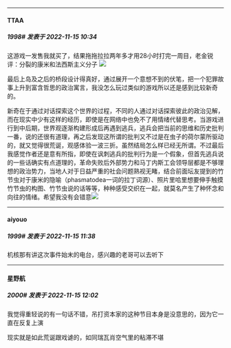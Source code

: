

*****

####  TTAA  
##### 1998#       发表于 2022-11-15 10:34

这游戏一发售我就买了，结果拖拖拉拉两年多才用28小时打完一周目，老金锐评：分裂的康米和法西斯主义分子
<img src="https://static.saraba1st.com/image/smiley/face2017/001.png" referrerpolicy="no-referrer">

最后上岛及之后的桥段设计得真好，通过展开一个意想不到的伏笔，把一个犯罪故事上升到富含哲思的政治寓言，我没怎么玩过类似的游戏所以还是感到比较新奇的。

新奇在于通过对话探索这个世界的过程，不同的人通过对话探索彼此的政治见解，而在现实中少有这样的经历，即使是在网络中也免不了用情绪代替思考。当游戏进行到中后期，世界观逐渐构建形成后再遇到逃兵，逃兵会把当前的思维和历史批判一番，说的还很有道理，再之后发现这所谓的批判又不过是在虫子的荷尔蒙所驱动的，就又觉得很荒诞，观感体验一波三折。虽然结局怎么样已经无所谓。不过最后我感觉作者还是意有所指，即使在讽刺逃兵的批判行为是一个假象，但首先逃兵说的一些话确实有点道理的，革命失败后外部势力和马丁内斯工会领导层都是不够理想的政治势力，当地人对于日益严重的社会问题熟视无睹，结合前面坛友提到的竹节虫对于康米的隐喻（phasmatodea一词的拉丁词源）、照片里哈里想要伸手触摸竹节虫的构图、竹节虫说的话等等，种种感受交织在一起，就莫名产生了种怀念和向往的情绪。希望我没有会错意<img src="https://static.saraba1st.com/image/smiley/face2017/037.png" referrerpolicy="no-referrer">



*****

####  aiyouo  
##### 1999#       发表于 2022-11-15 11:38

机核那有讲这次事件始末的电台，感兴趣的老哥可以去听下



*****

####  星野航  
##### 2000#       发表于 2022-11-15 12:02

我觉得重轻说的有一句话不错，吊打资本家的这种节目本身是没意思的，因为它一直在反复上演

现实就是如此荒诞跟戏谑的，如同瑞瓦肖空气里的粘滞不堪 

